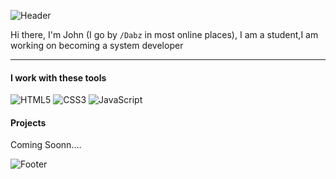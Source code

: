 ![Header](https://capsule-render.vercel.app/api?type=waving&height=150&color=gradient&text=John%20Idabor&textBg=false&fontColor=fff&fontSize=50&section=header) 

Hi there, I'm John (I go by `/Dabz` in most online places), I am a student,I am working on becoming a system developer

---

#### I work with these tools

![HTML5](https://img.shields.io/badge/-HTML5-E34F26?style=flat-square&logo=html5&logoColor=white)
![CSS3](https://img.shields.io/badge/-CSS3-1572B6?style=flat-square&logo=css3)
![JavaScript](https://img.shields.io/badge/-JavaScript-F7DF1E?style=flat-square&logo=javascript&logoColor=black)


#### Projects
Coming Soonn....

![Footer](https://capsule-render.vercel.app/api?type=waving&height=60&color=gradient&textBg=false&fontColor=134074&fontSize=60&section=footer)
